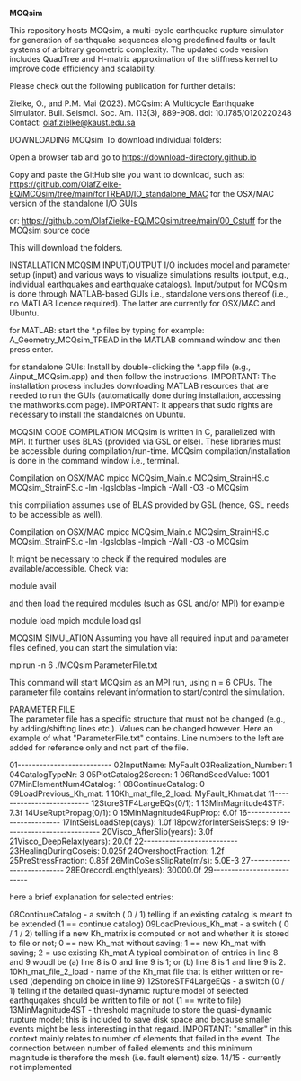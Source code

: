 **MCQsim**

This repository hosts MCQsim, a multi-cycle earthquake rupture simulator for generation of earthquake sequences along predefined faults or fault systems of arbitrary geometric complexity.
The updated code version includes QuadTree and H-matrix approximation of the stiffness kernel to improve code efficiency and scalability.



Please check out the following publication for further details:

Zielke, O., and P.M. Mai (2023). MCQsim: A Multicycle Earthquake Simulator. Bull. Seismol. Soc. Am. 113(3), 889-908. doi: 10.1785/0120220248
Contact: olaf.zielke@kaust.edu.sa



DOWNLOADING MCQsim
  To download individual folders:

  Open a browser tab and go to
  https://download-directory.github.io

  Copy and paste the GitHub site you want to download, such as:
  https://github.com/OlafZielke-EQ/MCQsim/tree/main/forTREAD/IO_standalone_MAC
  for the OSX/MAC version of the standalone I/O GUIs 

  or:
  https://github.com/OlafZielke-EQ/MCQsim/tree/main/00_Cstuff
  for the MCQsim source code 

  This will download the folders.



INSTALLATION
MCQSIM INPUT/OUTPUT
  I/O includes model and parameter setup (input) and various ways to visualize simulations results (output, e.g., individual earthquakes and earthquake catalogs).
  Input/output for MCQsim is done through MATLAB-based GUIs i.e., standalone versions thereof (i.e., no MATLAB licence required). The latter are currently for OSX/MAC and Ubuntu.
 
  for MATLAB: start the *.p files by typing for example:
  A_Geometry_MCQsim_TREAD
  in the MATLAB command window and then press enter.

  for standalone GUIs:
  Install by double-clicking the *.app file (e.g., Ainput_MCQsim.app) and then follow the instructions. 
  IMPORTANT: The installation process includes downloading MATLAB resources that are needed to run the GUIs (automatically done during installation, accessing the mathworks.com page).
  IMPORTANT: It appears that sudo rights are necessary to install the standalones on Ubuntu.



MCQSIM CODE COMPILATION
  MCQsim is written in C, parallelized with MPI. It further uses BLAS (provided via GSL or else). These libraries must be accessible during compilation/run-time.
  MCQsim compilation/installation is done in the command window i.e., terminal.

Compilation on OSX/MAC
  mpicc   MCQsim_Main.c   MCQsim_StrainHS.c   MCQsim_StrainFS.c   -lm  -lgslcblas  -lmpich  -Wall  -O3  -o  MCQsim

  this compiliation assumes use of BLAS provided by GSL (hence, GSL needs to be accessible as well).

Compilation on OSX/MAC
  mpicc   MCQsim_Main.c   MCQsim_StrainHS.c   MCQsim_StrainFS.c   -lm  -lgslcblas  -lmpich  -Wall  -O3  -o  MCQsim

  It might be necessary to check if the required modules are available/accessible. Check via:

  module avail

  and then load the required modules (such as GSL and/or MPI) for example

  module load mpich
  module load gsl



MCQSIM SIMULATION
  Assuming you have all required input and parameter files defined, you can start the simulation via:

  mpirun -n 6 ./MCQsim ParameterFile.txt

  This command will start MCQsim as an MPI run, using n = 6 CPUs. The parameter file contains relevant information to start/control the simulation.

PARAMETER FILE  
  The parameter file has a specific structure that must not be changed (e.g., by adding/shifting lines etc.). Values can be changed however. Here an example of what "ParameterFile.txt" contains. Line numbers to the left are added for reference only and not part of the file.

01--------------------------
02InputName:                     MyFault
03Realization_Number:            1
04CatalogTypeNr:                 3
05PlotCatalog2Screen:            1
06RandSeedValue:                 1001
07MinElementNum4Catalog:         1
08ContinueCatalog:               0
09LoadPrevious_Kh_mat:           1
10Kh_mat_file_2_load:            MyFault_Khmat.dat
11--------------------------
12StoreSTF4LargeEQs(0/1):        1
13MinMagnitude4STF:              7.3f
14UseRuptPropag(0/1):            0
15MinMagnitude4RupProp:          6.0f
16--------------------------
17IntSeisLoadStep(days):         1.0f
18pow2forInterSeisSteps:         9
19--------------------------
20Visco_AfterSlip(years):        3.0f
21Visco_DeepRelax(years):        20.0f
22--------------------------
23HealingDuringCoseis:           0.025f
24OvershootFraction:             1.2f
25PreStressFraction:             0.85f
26MinCoSeisSlipRate(m/s):        5.0E-3
27--------------------------
28EQrecordLength(years):         30000.0f
29--------------------------

here a brief explanation for selected entries:

08ContinueCatalog      - a switch ( 0 / 1) telling if an existing catalog is meant to be extended (1 == continue catalog)
09LoadPrevious_Kh_mat  - a switch ( 0 / 1 / 2) telling if a new Kh_matrix is computed or not and whether it is stored to file or not; 0 == new Kh_mat without saving; 1 == new Kh_mat with saving; 2 = use existing Kh_mat
A typical combination of entries in line 8 and 9 woudl be (a) line 8 is 0 and line 9 is 1; or (b) line 8 is 1 and line 9 is 2.
10Kh_mat_file_2_load   - name of the Kh_mat file that is either written or re-used (depending on choice in line 9)
12StoreSTF4LargeEQs    - a switch (0 / 1) telling if the detailed quasi-dynamic rupture model of selected earthquqakes should be written to file or not (1 == write to file)
13MinMagnitude4ST      - threshold magnitude to store the quasi-dynamic rupture model; this is included to save disk space and because smaller events might be less interesting in that regard. IMPORTANT: "smaller" in this context mainly relates to number of elements that failed in the event. The connection between number of failed elements and this minimum magnitude is therefore the mesh (i.e. fault element) size.
14/15                  - currently not implemented
